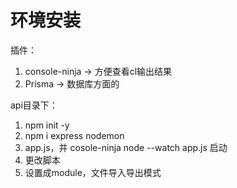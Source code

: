 # 环境安装
插件：
1. console-ninja  ->  方便查看cl输出结果
2. Prisma  ->  数据库方面的

api目录下：
1. npm init -y
2. npm i express nodemon
3. app.js，并 cosole-ninja node --watch app.js 启动
4. 更改脚本
5. 设置成module，文件导入导出模式